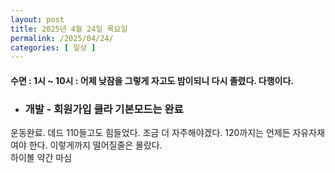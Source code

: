 ```yaml
---
layout: post
title: 2025년 4월 24일 목요일
permalink: /2025/04/24/
categories: [ 일상 ]
---
```

#### 수면 : 1시 ~ 10시 : 어제 낮잠을 그렇게 자고도 밤이되니 다시 졸렸다. 다행이다.<br/>
* ### 개발 - 회원가입 클라 기본모드는 완료<br/>
운동완료. 데드 110들고도 힘들었다. 조금 더 자주해야겠다. 120까지는 언제든 자유자재여야 한다. 이렇게까지 떨어질줄은 몰랐다.<br/>
하이볼 약간 마심